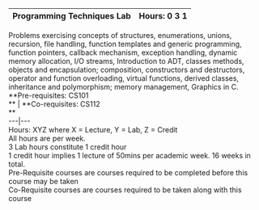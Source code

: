 **Programming Techniques Lab** | **Hours: 0 3 1**  
---|---  
Problems exercising concepts of structures, enumerations, unions, recursion, file handling, function templates and generic programming, function pointers, callback mechanism, exception handling, dynamic memory allocation, I/O streams, Introduction to ADT, classes methods, objects and encapsulation; composition, constructors and destructors, operator and function overloading, virtual functions, derived classes, inheritance and polymorphism; memory management, Graphics in C. 
**Pre-requisites: CS101  
** | **Co-requisites: CS112  
**  
---|---  
Hours: XYZ where X = Lecture, Y = Lab, Z = Credit  
All hours are per week.  
3 Lab hours constitute 1 credit hour  
1 credit hour implies 1 lecture of 50mins per academic week. 16 weeks in total.  
Pre-Requisite courses are courses required to be completed before this course may be taken  
Co-Requisite courses are courses required to be taken along with this course
